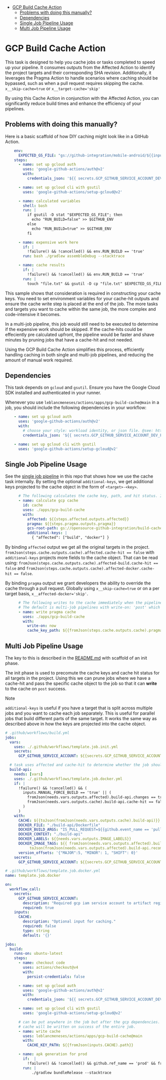 - [GCP Build Cache Action](#gcp-build-cache-action)
  - [Problems with doing this manually?](#problems-with-doing-this-manually)
  - [Dependencies](#dependencies)
  - [Single Job Pipeline Usage](#single-job-pipeline-usage)
  - [Multi Job Pipeline Usage](#multi-job-pipeline-usage)


# GCP Build Cache Action

This task is designed to help you cache jobs or tasks completed to speed up your pipeline. It consumes outputs from the Affected Action to identify the project targets and their corresponding SHA revision. Additionally, it leverages the Pragma Action to handle scenarios where caching should be bypassed, such as when a pull request requires skipping the cache. `x__skip-cache=true` or `x__target-cache='skip'`

By using this Cache Action in conjunction with the Affected Action, you can significantly reduce build times and enhance the efficiency of your pipelines.


## Problems with doing this manually?

Here is a basic scaffold of how DIY caching might look like in a GitHub Action.

```yaml
    env:
      EXPECTED_GS_FILE: "gs://github-integration/mobile-android/${{inputs.CACHE_KEY}}"
    steps:
      - name: set up gcloud auth
        uses: 'google-github-actions/auth@v2'
        with:
          credentials_json: '${{ secrets.GCP_GITHUB_SERVICE_ACCOUNT_DEV }}'

      - name: set up gcloud cli with gsutil
        uses: 'google-github-actions/setup-gcloud@v2'

      - name: calculated variables
        shell: bash
        run: |
          if gsutil -D stat "$EXPECTED_GS_FILE"; then
            echo "RUN_BUILD=false" >> $GITHUB_ENV
          else
            echo "RUN_BUILD=true" >> $GITHUB_ENV
          fi

      - name: expensive work here
        if: |
          !failure() && !cancelled() && env.RUN_BUILD == 'true'
        run: bash ./gradlew assembleDebug --stacktrace

      - name: cache results
        if: |
          !failure() && !cancelled() && env.RUN_BUILD == 'true'
        run: |
          touch "file.txt" && gsutil -D cp "file.txt" $EXPECTED_GS_FILE
```

This sample shows that consideration is required in constructing your cache keys. You need to set environment variables for your cache-hit outputs and ensure the cache write step is placed at the end of the job. The more tasks and targets you want to cache within the same job, the more complex and code-intensive it becomes.

In a multi-job pipeline, this job would still need to be executed to determine if the expensive work should be skipped. If the cache-hits could be effeciently pre calculated upfront, the pipeline would be faster and shave minutes by pruning jobs that have a cache-hit and not needed.

Using the GCP Build Cache Action simplifies this process, efficiently handling caching in both single and multi-job pipelines, and reducing the amount of manual work required.


## Dependencies

This task depends on `gcloud` and `gsutil`. Ensure you have the Google Cloud SDK installed and authenticated in your runner.

Whenever you use `leblancmeneses/actions/apps/gcp-build-cache@main` in a job, you should include the following dependencies in your workflow:

```yaml
    - name: set up gcloud auth
      uses: 'google-github-actions/auth@v2'
      with:
        # choose your style: workload identity, or json file. @see: https://github.com/google-github-actions/auth
        credentials_json: '${{ secrets.GCP_GITHUB_SERVICE_ACCOUNT_DEV_FILE }}'

    - name: set up gcloud cli with gsutil
      uses: 'google-github-actions/setup-gcloud@v2'
```



## Single Job Pipeline Usage

See the [single job pipeline](./.github/workflows/ci.yml) in this repo that shows how we use the cache task internally.
By setting the optional `additional-keys`, we get additional keys projected to the cache object in the form of `<target>-<key>`.

```yaml
      # The following calculates the cache key, path, and hit status. It will not write to the cache.
      - name: calculate gcp cache
        id: cache
        uses: ./apps/gcp-build-cache
        with:
          affected: ${{steps.affected.outputs.affected}}
          pragma: ${{steps.pragma.outputs.pragma}}
          gcs-root-path: gs://opensource-github-integration/build-cache
          additional-keys: |
            { "affected": ["build", "docker"] }
```

By binding `affected` output we get all the original targets in the project.
`fromJson(steps.cache.outputs.cache).affected.cache-hit == false` with `additional-keys` projects more fields to the cache object.
That can be read using: `fromJson(steps.cache.outputs.cache).affected-build.cache-hit == false` and `fromJson(steps.cache.outputs.cache).affected-docker.cache-hit == false`.


By binding `pragma` output we grant developers the ability to override the cache through a pull request.
Globally using `x__skip-cache=true` or on a per target basis, `x__affected-docker='skip'`.


```yaml
      # The following writes to the cache immediately when the pipeline reaches this step. (useful in single job pipelines)
      # The default is multi-job pipelines with write-on: 'post' which only writes on success of the entire job and can be placed anywhere in the job but after the gcp dependencies.
      - name: write pragma cache
        uses: ./apps/gcp-build-cache
        with:
          write-on: now
          cache_key_path: ${{fromJson(steps.cache.outputs.cache).pragma.path}}
```



## Multi Job Pipeline Usage

The key to this is described in the [README.md](../README.md#recommendations-for-multi-job-pipeline) with scaffold of an init phase.

The init phase is used to precomute the cache keys and cache hit status for all targets in the project.  Using this we can prune jobs where we have a cache-hit and pass the specific cache object to the job so that it can **write** to the cache on `post` success.

> [!NOTE]
> `additional-keys` is useful if you have a target that is split across multiple jobs and you want to cache each job separately.
> This is useful for parallel jobs that build different parts of the same target.  It works the same way as described above
> in how the keys are projected into the cache object.


```yaml
# .github/workflows/build.yml
jobs:
  vars:
    uses: ./.github/workflows/template.job.init.yml
    secrets:
      GCP_GITHUB_SERVICE_ACCOUNT: ${{secrets.GCP_GITHUB_SERVICE_ACCOUNT_DEV}}

  # task uses affected and cache-hit to determine whether the job should be pruned from execution.
  build-api:
    needs: [vars]
    uses: ./.github/workflows/template.job.docker.yml
    if: |
      !failure() && !cancelled() && (
        inputs.MANUAL_FORCE_BUILD == 'true' || (
          fromJson(needs.vars.outputs.affected).build-api.changes == true &&
          fromJson(needs.vars.outputs.cache).build-api.cache-hit == false
        )
      )
    with:
      CACHE: ${{toJson(fromJson(needs.vars.outputs.cache).build-api)}}
      DOCKER_FILE: "./build-api/Dockerfile"
      DOCKER_BUILD_ARGS: "IS_PULL_REQUEST=${{github.event_name == 'pull_request'}}"
      DOCKER_CONTEXT: "./build-api"
      DOCKER_LABELS: ${{needs.vars.outputs.IMAGE_LABELS}}
      DOCKER_IMAGE_TAGS: ${{ fromJson(needs.vars.outputs.affected).build-api.recommended_imagetags &&
           toJson(fromJson(needs.vars.outputs.affected).build-api.recommended_imagetags) || '[]' }}
      version_offsets: '{"MAJOR":5, "MINOR": 1, "SHIFT": 0}'
    secrets:
      GCP_GITHUB_SERVICE_ACCOUNT: ${{secrets.GCP_GITHUB_SERVICE_ACCOUNT}}

```

```yaml
# .github/workflows/template.job.docker.yml
name: template.job.docker

on:
  workflow_call:
    secrets:
      GCP_GITHUB_SERVICE_ACCOUNT:
        description: "Required gcp iam service account to artifact registery and k8s"
        required: true
    inputs:
      CACHE:
        description: "Optional input for caching."
        required: false
        type: string
        default: '{}'

jobs:
  build:
    runs-on: ubuntu-latest
    steps:
      - name: checkout code
        uses: actions/checkout@v4
        with:
          persist-credentials: false

      - name: set up gcloud auth
        uses: 'google-github-actions/auth@v2'
        with:
          credentials_json: '${{ secrets.GCP_GITHUB_SERVICE_ACCOUNT_DEV }}'

      - name: set up gcloud cli with gsutil
        uses: 'google-github-actions/setup-gcloud@v2'

      # can be put anywhere in the job but after the gcp dependencies.
      # cache will be written on success of the entire job.
      - name: write cache
        uses: leblancmeneses/actions/apps/gcp-build-cache@main
        with:
          CACHE_KEY_PATH: ${{fromJson(inputs.CACHE).path}}

      - name: apk generation for prod
        if:  |
          !failure() && !cancelled() && github.ref_name == 'prod' && fromJson(inputs.CACHE).cache-hit == false
        run: |
            ./gradlew bundleRelease --stacktrace
```
